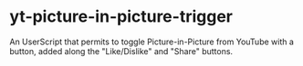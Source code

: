 # yt-picture-in-picture-trigger

An UserScript that permits to toggle Picture-in-Picture from YouTube with a
button, added along the "Like/Dislike" and "Share" buttons.
